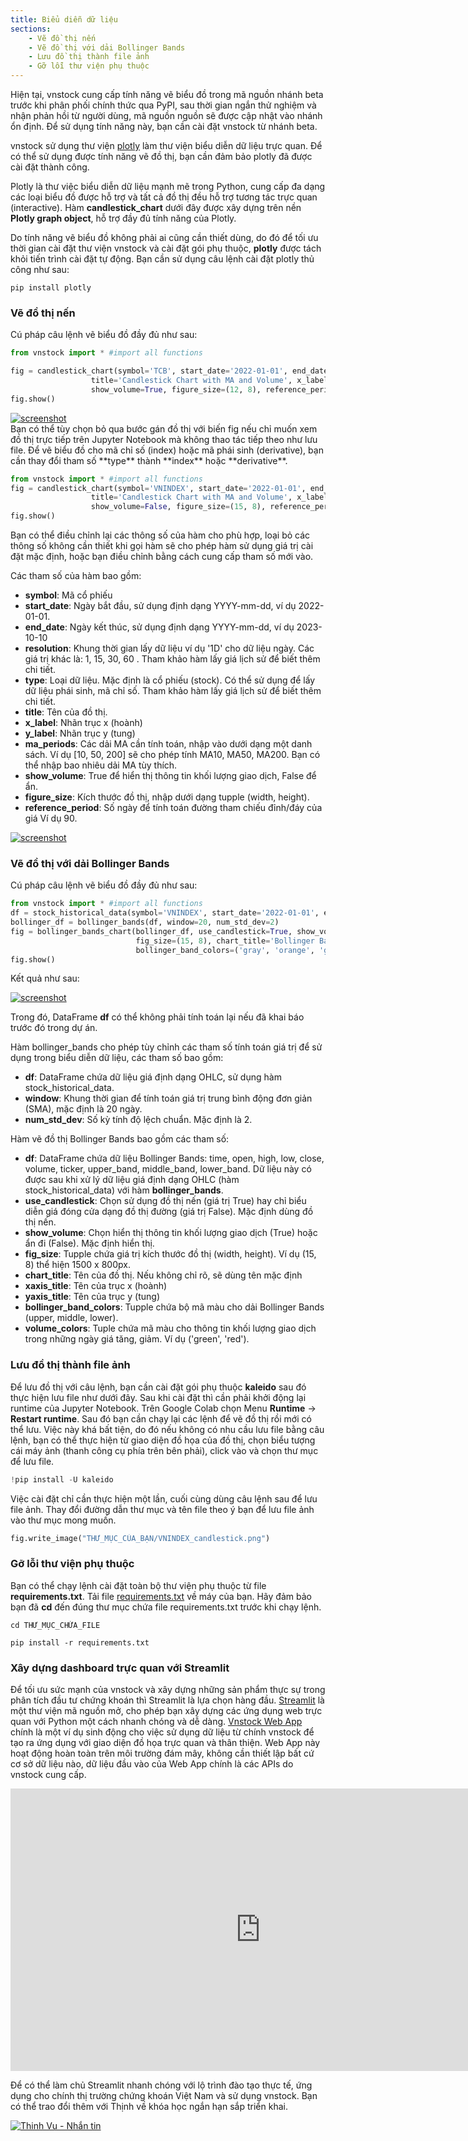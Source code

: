 ```yaml
---
title: Biểu diễn dữ liệu
sections:
    - Vẽ đồ thị nến
    - Vẽ đồ thị với dải Bollinger Bands
    - Lưu đồ thị thành file ảnh
    - Gỡ lỗi thư viện phụ thuộc
---
```


Hiện tại, vnstock cung cấp tính năng vẽ biểu đồ trong mã nguồn nhánh beta trước khi phân phối chính thức qua PyPI, sau thời gian ngắn thử nghiệm và nhận phản hồi từ người dùng, mã nguồn nguồn sẽ được cập nhật vào nhánh ổn định. Để sử dụng tính năng này, bạn cần cài đặt vnstock từ nhánh beta.

vnstock sử dụng thư viện [plotly](https://plotly.com/python/candlestick-charts/) làm thư viện biểu diễn dữ liệu trực quan. Để có thể sử dụng được tính năng vẽ đồ thị, bạn cần đảm bảo plotly đã được cài đặt thành công.

Plotly là thư việc biểu diễn dữ liệu mạnh mẽ trong Python, cung cấp đa dạng các loại biểu đồ được hỗ trợ và tất cả đồ thị đều hỗ trợ tương tác trực quan (interactive). Hàm **candlestick_chart** dưới đây được xây dựng trên nền **Plotly graph object**, hỗ trợ đầy đủ tính năng của Plotly.

Do tính năng vẽ biểu đồ không phải ai cũng cần thiết dùng, do đó để tối ưu thời gian cài đặt thư viện vnstock và cài đặt gói phụ thuộc, **plotly** được tách khỏi tiến trình cài đặt tự động. Bạn cần sử dụng câu lệnh cài đặt plotly thủ công như sau: 

```shell
pip install plotly
```

### Vẽ đồ thị nến

Cú pháp câu lệnh vẽ biểu đồ đầy đủ như sau:

```python
from vnstock import * #import all functions

fig = candlestick_chart(symbol='TCB', start_date='2022-01-01', end_date='2023-10-10', resolution='1D', type='stock', 
                  title='Candlestick Chart with MA and Volume', x_label='Date', y_label='Price', ma_periods=[50,200], 
                  show_volume=True, figure_size=(12, 8), reference_period=300, up_color='#00F4B0', down_color='#FF3747')
fig.show()
```

<div class="vic_candlestick">
  <a href="assets/images/VIC_candlestick.png?raw=true" data-title="Minh họa đồ thị nến cho mã cổ phiếu VIC" data-toggle="lightbox"><img class="img-responsive" src="assets/images/VIC_candlestick.png?raw=true" alt="screenshot" /></a>
  <a class="mask" href="assets/images/VIC_candlestick.png?raw=true" data-title="Minh họa đồ thị nến cho mã cổ phiếu VIC" data-toggle="lightbox"><i class="icon fa fa-search-plus"></i></a>
</div>
Bạn có thể tùy chọn bỏ qua bước gán đồ thị với biến fig nếu chỉ muốn xem đồ thị trực tiếp trên Jupyter Notebook mà không thao tác tiếp theo như lưu file.
Để vẽ biểu đồ cho mã chỉ số (index) hoặc mã phái sinh (derivative), bạn cần thay đổi tham số **type** thành **index** hoặc **derivative**. 

```python
from vnstock import * #import all functions
fig = candlestick_chart(symbol='VNINDEX', start_date='2022-01-01', end_date='2023-10-10', resolution='1D', type='index', 
                  title='Candlestick Chart with MA and Volume', x_label='Date', y_label='Price', ma_periods=[50,200], 
                  show_volume=False, figure_size=(15, 8), reference_period=300, up_color='#00F4B0', down_color='#FF3747')
fig.show()
```

Bạn có thể điều chỉnh lại các thông số của hàm cho phù hợp, loại bỏ các thông số không cần thiết khi gọi hàm sẽ cho phép hàm sử dụng giá trị cài đặt mặc định, hoặc bạn điều chỉnh bằng cách cung cấp tham số mới vào.

Các tham số của hàm bao gồm:

- **symbol**: Mã cổ phiếu
- **start_date**: Ngày bắt đầu, sử dụng định dạng YYYY-mm-dd, ví dụ 2022-01-01.
- **end_date**: Ngày kết thúc, sử dụng định dạng YYYY-mm-dd, ví dụ 2023-10-10
- **resolution**: Khung thời gian lấy dữ liệu ví dụ '1D' cho dữ liệu ngày. Các giá trị khác là: 1, 15, 30, 60 . Tham khảo hàm lấy giá lịch sử để biết thêm chi tiết.
- **type**: Loại dữ liệu. Mặc định là cổ phiếu (stock). Có thể sử dụng để lấy dữ liệu phái sinh, mã chỉ số. Tham khảo hàm lấy giá lịch sử để biết thêm chi tiết.
- **title**: Tên của đồ thị.
- **x_label**: Nhãn trục x (hoành)
- **y_label**: Nhãn trục y (tung)
- **ma_periods**: Các dải MA cần tính toán, nhập vào dưới dạng một danh sách. Ví dụ [10, 50, 200] sẽ cho phép tính MA10, MA50, MA200. Bạn có thể nhập bao nhiêu dải MA tùy thích.
- **show_volume**: True để hiển thị thông tin khối lượng giao dịch, False để ẩn.
- **figure_size**: Kích thước đồ thị, nhập dưới dạng tupple (width, height).
- **reference_period**: Số ngày để tính toán đường tham chiếu đỉnh/đáy của giá Ví dụ 90.

<div class="vin_candlestick">
  <a href="assets/images/VNINDEX_candlestick.png?raw=true" data-title="Minh họa đồ thị nến cho mã chỉ số VNINDEX" data-toggle="lightbox"><img class="img-responsive" src="assets/images/VNINDEX_candlestick.png?raw=true" alt="screenshot" /></a>
  <a class="mask" href="assets/images/VNINDEX_candlestick.png?raw=true" data-title="Minh họa đồ thị nến cho mã chỉ số VNINDEX" data-toggle="lightbox"><i class="icon fa fa-search-plus"></i></a>
</div>

### Vẽ đồ thị với dải Bollinger Bands

Cú pháp câu lệnh vẽ biểu đồ đầy đủ như sau:

```python
from vnstock import * #import all functions
df = stock_historical_data(symbol='VNINDEX', start_date='2022-01-01', end_date='2023-10-10', resolution='1D', type='index')
bollinger_df = bollinger_bands(df, window=20, num_std_dev=2)
fig = bollinger_bands_chart(bollinger_df, use_candlestick=True, show_volume=True, 
                            fig_size=(15, 8), chart_title='Bollinger Bands Chart', xaxis_title='Date', yaxis_title='Price', 
                            bollinger_band_colors=('gray', 'orange', 'gray'), volume_colors=('#00F4B0', '#FF3747'))
fig.show()
```

Kết quả như sau:

<div class="bollinger_bands">
  <a href="assets/images/bollinger_bands_chart.png?raw=true" data-title="Minh họa đồ thị Bollinger Bands" data-toggle="lightbox"><img class="img-responsive" src="assets/images/bollinger_bands_chart.png?raw=true" alt="screenshot" /></a>
  <a class="mask" href="assets/images/bollinger_bands_chart.png?raw=true" data-title="Minh họa đồ thị Bollinger Bands" data-toggle="lightbox"><i class="icon fa fa-search-plus"></i></a>
</div>

Trong đó, DataFrame **df** có thể không phải tính toán lại nếu đã khai báo trước đó trong dự án.

Hàm bollinger_bands cho phép tùy chỉnh các tham số tính toán giá trị để sử dụng trong biểu diễn dữ liệu, các tham số bao gồm:
- **df**: DataFrame chứa dữ liệu giá định dạng OHLC, sử dụng hàm stock_historical_data.
- **window**: Khung thời gian để tính toán giá trị trung bình động đơn giản (SMA), mặc định là 20 ngày.
- **num_std_dev**: Số kỳ tính độ lệch chuẩn. Mặc định là 2.

Hàm vẽ đồ thị Bollinger Bands bao gồm các tham số:

- **df**: DataFrame chứa dữ liệu Bollinger Bands: time, open, high, low, close, volume, ticker, upper_band, middle_band, lower_band. Dữ liệu này có được sau khi xử lý dữ liệu giá định dạng OHLC (hàm stock_historical_data) với hàm **bollinger_bands**.
- **use_candlestick**: Chọn sử dụng đồ thị nến (giá trị True) hay chỉ biểu diễn giá đóng cửa dạng đồ thị đường (giá trị False). Mặc định dùng đồ thị nến.
- **show_volume**: Chọn hiển thị thông tin khối lượng giao dịch (True) hoặc ẩn đi (False). Mặc định hiển thị.
- **fig_size**: Tupple chứa giá trị kích thước đồ thị (width, height). Ví dụ (15, 8) thể hiện 1500 x 800px.
- **chart_title**: Tên của đồ thị. Nếu không chỉ rõ, sẽ dùng tên mặc định
- **xaxis_title**: Tên của trục x (hoành)
- **yaxis_title**: Tên của trục y (tung)
- **bollinger_band_colors**: Tupple chứa bộ mã màu cho dải Bollinger Bands (upper, middle, lower).
- **volume_colors**: Tuple chứa mã màu cho thông tin khối lượng giao dịch trong những ngày giá tăng, giảm. Ví dụ ('green', 'red').

### Lưu đồ thị thành file ảnh

Để lưu đồ thị với câu lệnh, bạn cần cài đặt gói phụ thuộc **kaleido** sau đó thực hiện lưu file như dưới đây. Sau khi cài đặt thì cần phải khởi động lại runtime của Jupyter Notebook. Trên Google Colab chọn Menu **Runtime** -> **Restart runtime**. Sau đó bạn cần chạy lại các lệnh để vẽ đồ thị rồi mới có thể lưu. Việc này khá bất tiện, do đó nếu không có nhu cầu lưu file bằng câu lệnh, bạn có thể thực hiện từ giao diện đồ họa của đồ thị, chọn biểu tượng cái máy ảnh (thanh công cụ phía trên bên phải), click vào và chọn thư mục để lưu file.

```python
!pip install -U kaleido
```
Việc cài đặt chỉ cần thực hiện một lần, cuối cùng dùng câu lệnh sau để lưu file ảnh. Thay đổi đường dẫn thư mục và tên file theo ý bạn để lưu file ảnh vào thư mục mong muốn.

```python
fig.write_image("THƯ_MỤC_CỦA_BẠN/VNINDEX_candlestick.png")
```

### Gỡ lỗi thư viện phụ thuộc

Bạn có thể chạy lệnh cài đặt toàn bộ thư viện phụ thuộc từ file **requirements.txt**. Tải file [requirements.txt](https://github.com/thinh-vu/vnstock/blob/beta/requirements.txt) về máy của bạn. 
Hãy đảm bảo bạn đã **cd** đến đúng thư mục chứa file requirements.txt trước khi chạy lệnh.

```shell
cd THƯ_MỤC_CHỨA_FILE
```

```shell
pip install -r requirements.txt
```

### Xây dựng dashboard trực quan với Streamlit
Để tối ưu sức mạnh của vnstock và xây dựng những sản phẩm thực sự  trong phân tích đầu tư chứng khoán thì Streamlit là lựa chọn hàng đầu. 
[Streamlit](https://streamlit.io/) là một thư viện mã nguồn mở, cho phép bạn xây dựng các ứng dụng web trực quan với Python một cách nhanh chóng và dễ dàng. 
[Vnstock Web App](https://vnstock.site/web-app?utm_source=vnstock-docs&utm_medium=chart) chính là một ví dụ sinh động cho việc sử dụng dữ liệu từ chính vnstock để tạo ra ứng dụng với giao diện đồ họa trực quan và thân thiện. Web App này hoạt động hoàn toàn trên môi trường đám mây, không cần thiết lập bất cứ cơ sở dữ liệu nào, dữ liệu đầu vào của Web App chính là các APIs do vnstock cung cấp.

<iframe width="800" height="452" src="https://www.youtube.com/embed/0tVOnyCNagA?si=ATZ4ov3dxJetukaA" title="YouTube video player" frameborder="0" allow="accelerometer; autoplay; clipboard-write; encrypted-media; gyroscope; picture-in-picture; web-share" allowfullscreen></iframe>

Để có thể làm chủ Streamlit nhanh chóng với lộ trình đào tạo thực tế, ứng dụng cho chính thị trường chứng khoán Việt Nam và sử dụng vnstock. Bạn có thể trao đổi thêm với Thịnh về khóa học ngắn hạn sắp triển khai.

[![Thinh Vu - Nhắn tin](https://img.shields.io/badge/Thinh_Vu-Nhắn_tin-F74F8A?style=for-the-badge&logo=messenger&logoColor=F74F8A)](https://www.messenger.com/t/mr.thinh.ueh)